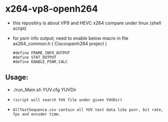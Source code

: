 x264-vp8-openh264
=================

- this repositiry is about VP9 and HEVC x264 compare under linux (shell script)

- for psnr info output;
  need to enable below macro in file as264_common.h ( Ciscoopenh264 project )

      #define FRAME_INFO_OUTPUT
      #define STAT_OUTPUT
      #define ENABLE_PSNR_CALC

Usage:
-----
- ./run_Main.sh  YUV.cfg  YUVDir
-     (script will search YUV file under given YUVDir)
-     AllTestSequence.csv contain all YUV test data like psnr, bit rate, fps and encoder time.
